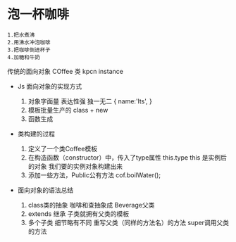 # 泡一杯咖啡
    1.把水煮沸
    2.用沸水冲泡咖啡
    3.把咖啡倒进杯子
    4.加糖和牛奶

传统的面向对象
COffee 类
kpcn instance

- Js 面向对象的实现方式
    1. 对象字面量 表达性强 独一无二
    {
        name:'lts',
    }
    2. 模板批量生产的
    class + new 
    3. 函数生成

- 类构建的过程
    1. 定义了一个类Coffee模板
    2. 在构造函数（constructor）中，传入了type属性
        this.type   this 是实例后的对象
         我们要的实例对象构建出来
    3. 添加一些方法，Public公有方法
        cof.boilWater();

- 面向对象的语法总结
    1. class类的抽象  咖啡和查抽象成 Beverage父类
    2. extends 继承
        子类就拥有父类的模板
    3. 多个子类 细节略有不同
        重写父类（同样的方法名）的方法
        super调用父类的方法